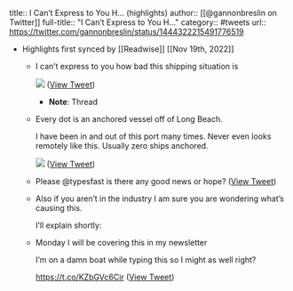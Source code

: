 title:: I Can’t Express to You H... (highlights)
author:: [[@gannonbreslin on Twitter]]
full-title:: "I Can’t Express to You H..."
category:: #tweets
url:: https://twitter.com/gannonbreslin/status/1444322215491776519

- Highlights first synced by [[Readwise]] [[Nov 19th, 2022]]
	- I can’t express to you how bad this shipping situation is 
	  
	  ![](https://pbs.twimg.com/media/FAtDZkkX0AMBcgu.jpg) ([View Tweet](https://twitter.com/gannonbreslin/status/1444322215491776519))
		- **Note**: Thread
	- Every dot is an anchored vessel off of Long Beach.
	  
	  I have been in and out of this port many times. Never even looks remotely like this. Usually zero ships anchored. 
	  
	  ![](https://pbs.twimg.com/media/FAtEkhKWYAYRJN9.jpg) ([View Tweet](https://twitter.com/gannonbreslin/status/1444323523921596416))
	- Please @typesfast is there any good news or hope? ([View Tweet](https://twitter.com/gannonbreslin/status/1444324102748127239))
	- Also if you aren’t in the industry I am sure you are wondering what’s causing this.
	  
	  I’ll explain shortly:
	- Monday I will be covering this in my newsletter 
	  
	  I’m on a damn boat while typing this so I might as well right? 
	  
	  https://t.co/KZbGVc6Cir ([View Tweet](https://twitter.com/gannonbreslin/status/1444326081339826183))
